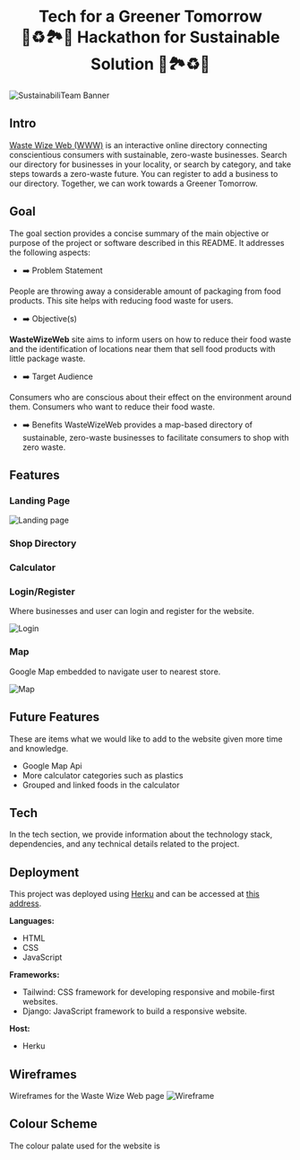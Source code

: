 <h1 align="center">Tech for a Greener Tomorrow <br> 🍃♻️🏞️🌱 Hackathon for Sustainable Solution 🌱🏞️♻️🍃

</h1>

![SustainabiliTeam Banner](static/images/SustainabiliTeam-hack-banner.jpg)


 
## Intro
[Waste Wize Web (WWW)](https://wastewizeweb-b57952658889.herokuapp.com/) is an interactive online directory connecting conscientious consumers with sustainable, zero-waste businesses.
Search our directory for businesses in your locality, or search by category, and take steps towards a zero-waste future.
You can register to add a business to our directory.
Together, we can work towards a Greener Tomorrow.

## Goal
The goal section provides a concise summary of the main objective or purpose of the project or software described in this README. It addresses the following aspects:

- ➡️ Problem Statement

People are throwing away a considerable amount of packaging from food products. This site helps with reducing food waste for users.
  
- ➡️ Objective(s)

**WasteWizeWeb** site aims to inform users on how to reduce their food waste and the identification of locations near them that sell food products with little package waste.
  
- ➡️ Target Audience

Consumers who are conscious about their effect on the environment around them. Consumers who want to reduce their food waste.
  
- ➡️ Benefits
WasteWizeWeb provides a map-based directory of sustainable, zero-waste businesses to facilitate consumers to shop with zero waste.

## Features

### Landing Page
![Landing page](static/images/hack-landing.jpg)

### Shop Directory

### Calculator 

### Login/Register 
Where businesses and user can login and register for the website.

![Login](static/images/login-sc.jpg)

### Map
Google Map embedded to navigate user to nearest store.

![Map](static/images/map-sc.jpg)

## Future Features 
These are items what we would like to add to the website given more time and knowledge.
 - Google Map Api
 - More calculator categories such as plastics
 - Grouped and linked foods in the calculator

## Tech
In the tech section, we provide information about the technology stack, dependencies, and any technical details related to the project.

## Deployment 
This project was deployed using [Herku](https://www.heroku.com/) and can be accessed at [this address](https://wastewizeweb-b57952658889.herokuapp.com/).

**Languages:**
* HTML
* CSS
* JavaScript

**Frameworks:**
* Tailwind: CSS framework for developing responsive and mobile-first websites.
* Django: JavaScript framework to build a responsive website.
  
**Host:** 
* Herku

## Wireframes

Wireframes for the Waste Wize Web page 
![Wireframe](static/images/desktop-wireframe.png)

## Colour Scheme
The colour palate used for the website is 


